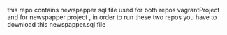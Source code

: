this repo contains newspapper sql file used for both repos vagrantProject 
and for newspapper project , in order to run these two repos you have to
download this newspapper.sql file
